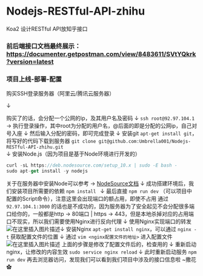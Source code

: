 # Nodejs-RESTful-API-zhihu
Koa2 设计RESTful API放知乎接口

### 前后端接口文档最终展示：https://documenter.getpostman.com/view/8483611/SVtYQkrk?version=latest

### 项目上线-部署-配置

购买SSH登录服务器（阿里云/腾讯云服务器）

↓

购买了的话，会分配一个公网的ip，及其用户名及密码
↓
`ssh root@92.97.104.1`  → 执行登录操作，其中root为分配的用户名，@后面的即是分配的公网ip，自己对号入座
↓
然后输入分配的密码，即可完成登录
↓
安装git `apt-get install git`，将写好的代码下载到服务器 `git clone git@github.com:Umbrella001/Nodejs-RESTful-API-zhihu.git`
↓
安装Node.js（因为项目是基于Node环境进行开发的）

```js
curl -sL https://deb.nodesource.com/setup_10.x | sudo -E bash -
sudo apt-get install -y nodejs
```
关于在服务器中安装Node可以参考 → [NodeSource文档](https://github.com/nodesource/distributions)
↓
成功搭建环境后，我们安装项目所需要的依赖 `npm install `
↓
最后直接 `npm run dev` （可以项目中配置的Script命令），注意这里会出现端口的额占用，即使不占用 通过 `92.97.104.1:3000` 的话也是不成功的，因为服务器为了安全起见不会分配很多端口给你的，一般都是http → 80端口 | https → 443，但是本地杀掉对应的占用端口不现实，所以我们需要使用Nginx进行反向代理
↓ 
使用Nginx实现端口的转发
![在这里插入图片描述](https://img-blog.csdnimg.cn/20191015172125828.png)↓
安装Nginx `apt-get install nginx`，可以通过 `nginx -t` 获取配置文件的位置
↓
通过 `vim <nginx配置文件的地址>` 进入配置文件
![在这里插入图片描述](https://img-blog.csdnimg.cn/20191015172637276.png?x-oss-process=image/watermark,type_ZmFuZ3poZW5naGVpdGk,shadow_10,text_aHR0cHM6Ly9ibG9nLmNzZG4ubmV0L1VtYnJlbGxhX1Vt,size_16,color_FFFFFF,t_70)
上面的步骤是修改了配置文件后的，检查用的
↓ 
重新启动nginx，让修改的内容生效 `sudo service nginx reload`
↓
此时重新启动服务 `npm run dev` 再去浏览器访问，发现我们可以看到我们项目中涉及的接口信息啦 ~撒花✿
